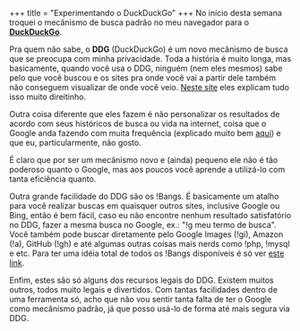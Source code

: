 +++
title = "Experimentando o DuckDuckGo"
+++
No início desta semana troquei o mecânismo de busca padrão no meu navegador para o **[DuckDuckGo](https://duckduckgo.com/)**.

Pra quem não sabe, o **DDG** (DuckDuckGo) é um novo mecânismo de busca que se preocupa com minha privacidade. Toda a história é muito longa, mas basicamente, quando você usa o DDG, ninguém (nem eles mesmos) sabe pelo que você buscou e os sites pra onde você vai a partir dele também não conseguem visualizar de onde você veio. [Neste site](http://donttrack.us/) eles explicam tudo isso muito direitinho.

Outra coisa diferente que eles fazem é não personalizar os resultados de acordo com seus históricos de busca ou vida na internet, coisa que o Google anda fazendo com muita frequência (explicado muito bem [aqui](http://dontbubble.us/)) e que eu, particularmente, não gosto.

É claro que por ser um mecânismo novo e (ainda) pequeno ele não é tão poderoso quanto o Google, mas aos poucos você aprende a utilizá-lo com tanta eficiência quanto.

Outra grande facilidade do DDG são os !Bangs. É basicamente um atalho para você realizar buscas em quaisquer outros sites, inclusive Google ou Bing, então é bem fácil, caso eu não encontre nenhum resultado satisfatório no DDG, fazer a mesma busca no Google, ex.: "!g meu termo de busca". Você também pode buscar diretamente pelo Google Images (!gi), Amazon (!a), GitHub (!gh) e até algumas outras coisas mais nerds como !php, !mysql e etc. Para ter uma idéia total de todos os !Bangs disponíveis é só ver [este link](https://duckduckgo.com/bang.html).

Enfim, estes são só alguns dos recursos legais do DDG. Existem muitos outros, todos muito legais e divertidos. Com tantas facilidades dentro de uma ferramenta só, acho que não vou sentir tanta falta de ter o Google como mecânismo padrão, já que posso usá-lo de forma até mais segura via DDG.
